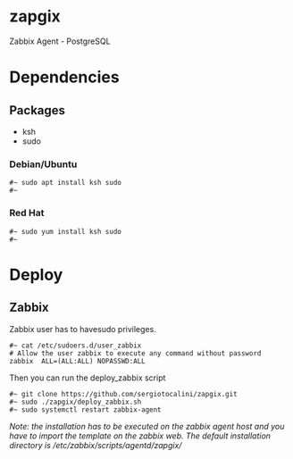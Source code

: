 # zapgix
Zabbix Agent - PostgreSQL

# Dependencies
## Packages
* ksh
* sudo

### Debian/Ubuntu

```
#~ sudo apt install ksh sudo
#~
```

### Red Hat

```
#~ sudo yum install ksh sudo
#~
```

# Deploy
## Zabbix

Zabbix user has to havesudo privileges.

```
#~ cat /etc/sudoers.d/user_zabbix
# Allow the user zabbix to execute any command without password
zabbix	ALL=(ALL:ALL) NOPASSWD:ALL
```

Then you can run the deploy_zabbix script

```
#~ git clone https://github.com/sergiotocalini/zapgix.git
#~ sudo ./zapgix/deploy_zabbix.sh
#~ sudo systemctl restart zabbix-agent
```

*Note: the installation has to be executed on the zabbix agent host and you have to import the template on the zabbix web. The default installation directory is /etc/zabbix/scripts/agentd/zapgix/*
